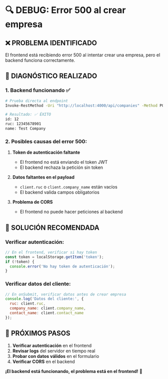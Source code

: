 # 🔍 DEBUG: Error 500 al crear empresa

## ❌ **PROBLEMA IDENTIFICADO**

El frontend está recibiendo error 500 al intentar crear una empresa, pero el backend funciona correctamente.

## 🔧 **DIAGNÓSTICO REALIZADO**

### **1. Backend funcionando ✅**
```bash
# Prueba directa al endpoint
Invoke-RestMethod -Uri "http://localhost:4000/api/companies" -Method POST -ContentType "application/json" -Body '{"ruc":"12345678901","name":"Test Company"}'

# Resultado: ✅ ÉXITO
id: 12
ruc: 12345678901
name: Test Company
```

### **2. Posibles causas del error 500:**

1. **Token de autenticación faltante**
   - El frontend no está enviando el token JWT
   - El backend rechaza la petición sin token

2. **Datos faltantes en el payload**
   - `client.ruc` o `client.company_name` están vacíos
   - El backend valida campos obligatorios

3. **Problema de CORS**
   - El frontend no puede hacer peticiones al backend

## 🎯 **SOLUCIÓN RECOMENDADA**

### **Verificar autenticación:**
```javascript
// En el frontend, verificar si hay token
const token = localStorage.getItem('token');
if (!token) {
  console.error('No hay token de autenticación');
}
```

### **Verificar datos del cliente:**
```javascript
// En onSubmit, verificar datos antes de crear empresa
console.log('Datos del cliente:', {
  ruc: client.ruc,
  company_name: client.company_name,
  contact_name: client.contact_name
});
```

## 🚀 **PRÓXIMOS PASOS**

1. **Verificar autenticación** en el frontend
2. **Revisar logs** del servidor en tiempo real
3. **Probar con datos válidos** en el formulario
4. **Verificar CORS** en el backend

**¡El backend está funcionando, el problema está en el frontend!** 🎉
